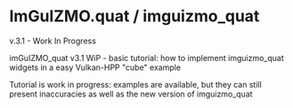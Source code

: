 # ImGuIZMO.quat / imguizmo_quat 

v.3.1 - Work In Progress

imGuIZMO_quat v3.1 WiP - basic tutorial: how to implement imguizmo_quat widgets in a easy Vulkan-HPP "cube" example

Tutorial is work in progress: examples are available, but they can still present inaccuracies as well as the new version of imguizmo_quat 








